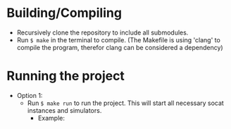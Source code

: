 # Building/Compiling

* Recursively clone the repository to include all submodules.
* Run `$ make` in the terminal to compile. (The Makefile is using 'clang' to compile the program, therefor clang can be considered a dependency)

# Running the project
* Option 1:
  * Run `$ make run` to run the project. This will start all necessary socat instances and simulators.
    * Example:

    